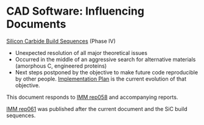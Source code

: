 # CAD Software: Influencing Documents

[Silicon Carbide Build Sequences](../SiC%20Build%20Sequences/README.mdd) (Phase IV)
- Unexpected resolution of all major theoretical issues
- Occurred in the middle of an aggressive search for alternative materials (amorphous C, engineered proteins)
- Next steps postponed by the objective to make future code reproducible by other people. [Implementation Plan](./Implementation%20Plan.md) is the current evolution of that objective.

This document responds to [IMM rep058](http://www.imm.org/Reports/rep058.pdf) and accompanying reports.

[IMM rep061](http://www.imm.org/Reports/rep061.pdf) was published after the current document and the SiC build sequences.